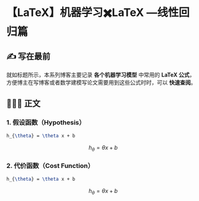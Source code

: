 # 【LaTeX】机器学习✖️LaTeX —线性回归篇



## ✍️ 写在最前 

就如标题所示，本系列博客主要记录 **各个机器学习模型** 中常用的 **LaTeX 公式**，方便博主在写博客或者数学建模写论文需要用到这些公式时时，可以 **快速查阅**。



## 🧑🏻‍💻 正文

### 1. 假设函数（Hypothesis）

```latex
h_{\theta} = \theta x + b
```

$$
h_{\theta} = \theta x + b
$$

### 2. 代价函数（Cost Function）

```latex
h_{\theta} = \theta x + b
```

$$
h_{\theta} = \theta x + b
$$









